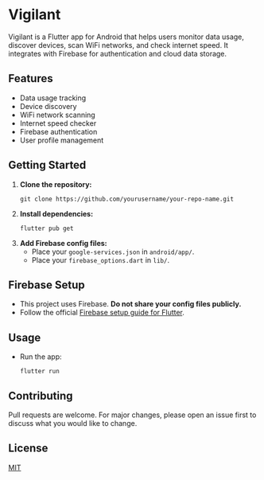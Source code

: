 # Vigilant

Vigilant is a Flutter app for Android that helps users monitor data usage, discover devices, scan WiFi networks, and check internet speed. It integrates with Firebase for authentication and cloud data storage.

## Features

- Data usage tracking
- Device discovery
- WiFi network scanning
- Internet speed checker
- Firebase authentication
- User profile management

## Getting Started

1. **Clone the repository:**
   ```
   git clone https://github.com/yourusername/your-repo-name.git
   ```
2. **Install dependencies:**
   ```
   flutter pub get
   ```
3. **Add Firebase config files:**
   - Place your `google-services.json` in `android/app/`.
   - Place your `firebase_options.dart` in `lib/`.

## Firebase Setup

- This project uses Firebase. **Do not share your config files publicly.**
- Follow the official [Firebase setup guide for Flutter](https://firebase.flutter.dev/docs/overview/).

## Usage

- Run the app:
  ```
  flutter run
  ```

## Contributing

Pull requests are welcome. For major changes, please open an issue first to discuss what you would like to change.

## License

[MIT](LICENSE)
